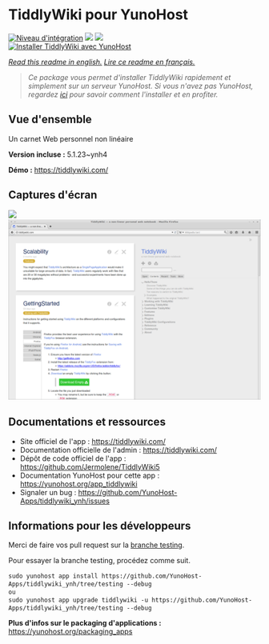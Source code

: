 # TiddlyWiki pour YunoHost

[![Niveau d'intégration](https://dash.yunohost.org/integration/tiddlywiki.svg)](https://dash.yunohost.org/appci/app/tiddlywiki) ![](https://ci-apps.yunohost.org/ci/badges/tiddlywiki.status.svg) ![](https://ci-apps.yunohost.org/ci/badges/tiddlywiki.maintain.svg)  
[![Installer TiddlyWiki avec YunoHost](https://install-app.yunohost.org/install-with-yunohost.svg)](https://install-app.yunohost.org/?app=tiddlywiki)

*[Read this readme in english.](./README.md)*
*[Lire ce readme en français.](./README_fr.md)*

> *Ce package vous permet d'installer TiddlyWiki rapidement et simplement sur un serveur YunoHost.
Si vous n'avez pas YunoHost, regardez [ici](https://yunohost.org/#/install) pour savoir comment l'installer et en profiter.*

## Vue d'ensemble

Un carnet Web personnel non linéaire

**Version incluse :** 5.1.23~ynh4

**Démo :** https://tiddlywiki.com/

## Captures d'écran

![](./doc/screenshots/.DS_Store)
![](./doc/screenshots/screenshot.png)

## Documentations et ressources

* Site officiel de l'app : https://tiddlywiki.com/
* Documentation officielle de l'admin : https://tiddlywiki.com/
* Dépôt de code officiel de l'app : https://github.com/Jermolene/TiddlyWiki5
* Documentation YunoHost pour cette app : https://yunohost.org/app_tiddlywiki
* Signaler un bug : https://github.com/YunoHost-Apps/tiddlywiki_ynh/issues

## Informations pour les développeurs

Merci de faire vos pull request sur la [branche testing](https://github.com/YunoHost-Apps/tiddlywiki_ynh/tree/testing).

Pour essayer la branche testing, procédez comme suit.
```
sudo yunohost app install https://github.com/YunoHost-Apps/tiddlywiki_ynh/tree/testing --debug
ou
sudo yunohost app upgrade tiddlywiki -u https://github.com/YunoHost-Apps/tiddlywiki_ynh/tree/testing --debug
```

**Plus d'infos sur le packaging d'applications :** https://yunohost.org/packaging_apps